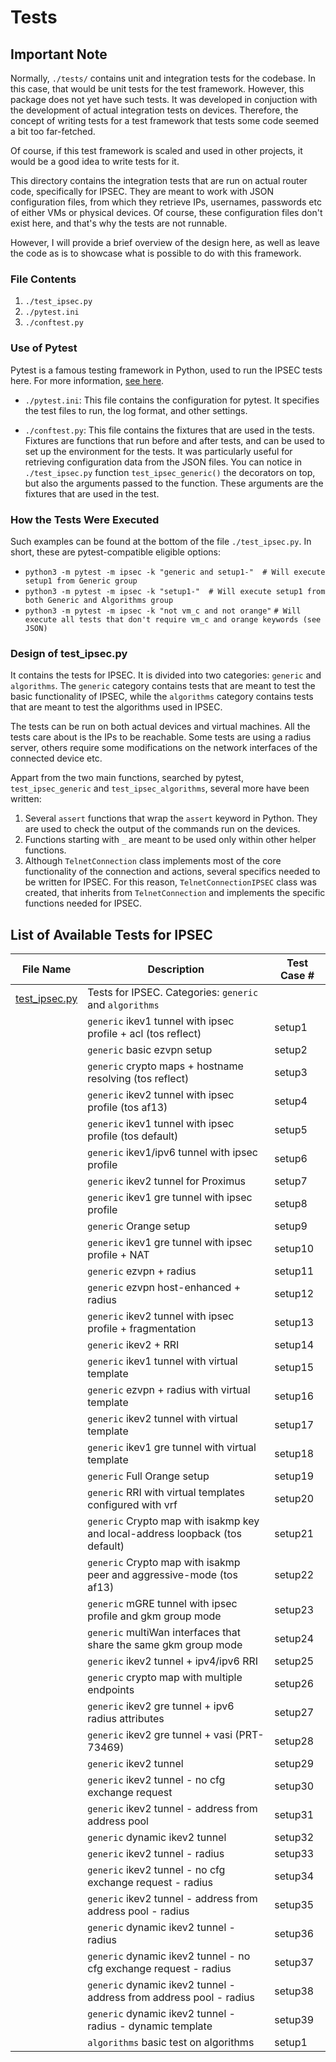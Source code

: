 # Tests

## Important Note

Normally, `./tests/` contains unit and integration tests for the codebase. In this case, that would be unit tests for the test framework. However, this package does not yet have such tests. It was developed in conjuction with the development of actual integration tests on devices. Therefore, the concept of writing tests for a test framework that tests some code seemed a bit too far-fetched.

Of course, if this test framework is scaled and used in other projects, it would be a good idea to write tests for it.

This directory contains the integration tests that are run on actual router code, specifically for IPSEC. They are meant to work with JSON configuration files, from which they retrieve IPs, usernames, passwords etc of either VMs or physical devices. Of course, these configuration files don't exist here, and that's why the tests are not runnable.

However, I will provide a brief overview of the design here, as well as leave the code as is to showcase what is possible to do with this framework.

### File Contents

1. `./test_ipsec.py`
2. `./pytest.ini`
3. `./conftest.py`

### Use of Pytest

Pytest is a famous testing framework in Python, used to run the IPSEC tests here. For more information, [see here](https://docs.pytest.org/en/stable/contents.html).

- `./pytest.ini`: This file contains the configuration for pytest. It specifies the test files to run, the log format, and other settings.

- `./conftest.py`: This file contains the fixtures that are used in the tests. Fixtures are functions that run before and after tests, and can be used to set up the environment for the tests. It was particularly useful for retrieving configuration data from the JSON files. You can notice in `./test_ipsec.py` function `test_ipsec_generic()` the decorators on top, but also the arguments passed to the function. These arguments are the fixtures that are used in the test.

### How the Tests Were Executed

Such examples can be found at the bottom of the file `./test_ipsec.py`. In short, these are pytest-compatible eligible options:

- `python3 -m pytest -m ipsec -k "generic and setup1-"  # Will execute setup1 from Generic group`
- `python3 -m pytest -m ipsec -k "setup1-"  # Will execute setup1 from both Generic and Algorithms group`
- `python3 -m pytest -m ipsec -k "not vm_c and not orange"`
  `# Will execute all tests that don't require vm_c and orange keywords (see JSON)`

### Design of test_ipsec.py

It contains the tests for IPSEC. It is divided into two categories: `generic` and `algorithms`. The `generic` category contains tests that are meant to test the basic functionality of IPSEC, while the `algorithms` category contains tests that are meant to test the algorithms used in IPSEC.

The tests can be run on both actual devices and virtual machines. All the tests care about is the IPs to be reachable. Some tests are using a radius server, others require some modifications on the network interfaces of the connected device etc.

Appart from the two main functions, searched by pytest, `test_ipsec_generic` and `test_ipsec_algorithms`, several more have been written:

1. Several `assert` functions that wrap the `assert` keyword in Python. They are used to check the output of the commands run on the devices.
2. Functions starting with `_` are meant to be used only within other helper functions.
3. Although `TelnetConnection` class implements most of the core functionality of the connection and actions, several specifics needed to be written for IPSEC. For this reason, `TelnetConnectionIPSEC` class was created, that inherits from `TelnetConnection` and implements the specific functions needed for IPSEC.

## List of Available Tests for IPSEC

| File Name   | Description                                         | Test Case #                          |
|-------------|-----------------------------------------------------|--------------------------------------|
| [test_ipsec.py](./test_ipsec.py) | Tests for IPSEC. Categories: `generic` and `algorithms`     |         |
| | `generic` ikev1 tunnel with ipsec profile + acl (tos reflect)                                | setup1  |
| | `generic` basic ezvpn setup                                                                  | setup2  |
| | `generic` crypto maps + hostname resolving (tos reflect)                                     | setup3  |
| | `generic` ikev2 tunnel with ipsec profile (tos af13)                                         | setup4  |
| | `generic` ikev1 tunnel with ipsec profile (tos default)                                      | setup5  |
| | `generic` ikev1/ipv6 tunnel with ipsec profile                                               | setup6  |
| | `generic` ikev2 tunnel for Proximus                                                          | setup7  |
| | `generic` ikev1 gre tunnel with ipsec profile                                                | setup8  |
| | `generic` Orange setup                                                                       | setup9  |
| | `generic` ikev1 gre tunnel with ipsec profile + NAT                                          | setup10 |
| | `generic` ezvpn + radius                                                                     | setup11 |
| | `generic` ezvpn host-enhanced + radius                                                       | setup12 |
| | `generic` ikev2 tunnel with ipsec profile + fragmentation                                    | setup13 |
| | `generic` ikev2 + RRI                                                                        | setup14 |
| | `generic` ikev1 tunnel with virtual template                                                 | setup15 |
| | `generic` ezvpn + radius with virtual template                                               | setup16 |
| | `generic` ikev2 tunnel with virtual template                                                 | setup17 |
| | `generic` ikev1 gre tunnel with virtual template                                             | setup18 |
| | `generic` Full Orange setup                                                                  | setup19 |
| | `generic` RRI with virtual templates configured with vrf                                     | setup20 |
| | `generic` Crypto map with isakmp key and local-address loopback (tos default)                | setup21 |
| | `generic` Crypto map with isakmp peer and aggressive-mode (tos af13)                         | setup22 |
| | `generic` mGRE tunnel with ipsec profile and gkm group mode                                  | setup23 |
| | `generic` multiWan interfaces that share the same gkm group mode                             | setup24 |
| | `generic` ikev2 tunnel + ipv4/ipv6 RRI                                                       | setup25 |
| | `generic` crypto map with multiple endpoints                                                 | setup26 |
| | `generic` ikev2 gre tunnel + ipv6 radius attributes                                          | setup27 |
| | `generic` ikev2 gre tunnel + vasi (PRT-73469)                                                | setup28 |
| | `generic` ikev2 tunnel                                                                       | setup29 |
| | `generic` ikev2 tunnel - no cfg exchange request                                             | setup30 |
| | `generic` ikev2 tunnel - address from address pool                                           | setup31 |
| | `generic` dynamic ikev2 tunnel                                                               | setup32 |
| | `generic` ikev2 tunnel - radius                                                              | setup33 |
| | `generic` ikev2 tunnel - no cfg exchange request - radius                                    | setup34 |
| | `generic` ikev2 tunnel - address from address pool - radius                                  | setup35 |
| | `generic` dynamic ikev2 tunnel - radius                                                      | setup36 |
| | `generic` dynamic ikev2 tunnel - no cfg exchange request - radius                            | setup37 |
| | `generic` dynamic ikev2 tunnel - address from address pool - radius                          | setup38 |
| | `generic` dynamic ikev2 tunnel - radius - dynamic template                                   | setup39 |
| | `algorithms` basic test on algorithms                                                        | setup1  |
